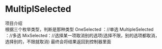# MultiplSelected
项目介绍     
根据三个枚举类型，判断是那种类型
OneSelected ：//单选
MultipleSelected ：//多选
MixSelected：//选择某一项取消别的选项(选择不限，别的选项都取消，选择别的，不限就取消)
最终会将结果返回到控制器里面
